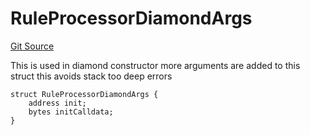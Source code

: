 # RuleProcessorDiamondArgs
[Git Source](https://github.com/thrackle-io/tron/blob/2e0bd455865a1259ae742cba145517a82fc00f5d/src/economic/ruleProcessor/RuleProcessorDiamond.sol)

This is used in diamond constructor
more arguments are added to this struct
this avoids stack too deep errors


```solidity
struct RuleProcessorDiamondArgs {
    address init;
    bytes initCalldata;
}
```

